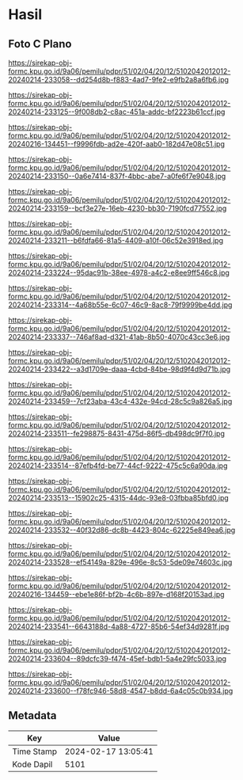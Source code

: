 # Hasil

## Foto C Plano

https://sirekap-obj-formc.kpu.go.id/9a06/pemilu/pdpr/51/02/04/20/12/5102042012012-20240214-233058--dd254d8b-f883-4ad7-9fe2-e9fb2a8a6fb6.jpg

https://sirekap-obj-formc.kpu.go.id/9a06/pemilu/pdpr/51/02/04/20/12/5102042012012-20240214-233125--9f008db2-c8ac-451a-addc-bf2223b61ccf.jpg

https://sirekap-obj-formc.kpu.go.id/9a06/pemilu/pdpr/51/02/04/20/12/5102042012012-20240216-134451--f9996fdb-ad2e-420f-aab0-182d47e08c51.jpg

https://sirekap-obj-formc.kpu.go.id/9a06/pemilu/pdpr/51/02/04/20/12/5102042012012-20240214-233150--0a6e7414-837f-4bbc-abe7-a0fe6f7e9048.jpg

https://sirekap-obj-formc.kpu.go.id/9a06/pemilu/pdpr/51/02/04/20/12/5102042012012-20240214-233159--bcf3e27e-16eb-4230-bb30-7190fcd77552.jpg

https://sirekap-obj-formc.kpu.go.id/9a06/pemilu/pdpr/51/02/04/20/12/5102042012012-20240214-233211--b6fdfa66-81a5-4409-a10f-06c52e3918ed.jpg

https://sirekap-obj-formc.kpu.go.id/9a06/pemilu/pdpr/51/02/04/20/12/5102042012012-20240214-233224--95dac91b-38ee-4978-a4c2-e8ee9ff546c8.jpg

https://sirekap-obj-formc.kpu.go.id/9a06/pemilu/pdpr/51/02/04/20/12/5102042012012-20240214-233314--4a68b55e-6c07-46c9-8ac8-79f9999be4dd.jpg

https://sirekap-obj-formc.kpu.go.id/9a06/pemilu/pdpr/51/02/04/20/12/5102042012012-20240214-233337--746af8ad-d321-41ab-8b50-4070c43cc3e6.jpg

https://sirekap-obj-formc.kpu.go.id/9a06/pemilu/pdpr/51/02/04/20/12/5102042012012-20240214-233422--a3d1709e-daaa-4cbd-84be-98d9f4d9d71b.jpg

https://sirekap-obj-formc.kpu.go.id/9a06/pemilu/pdpr/51/02/04/20/12/5102042012012-20240214-233459--7cf23aba-43c4-432e-94cd-28c5c9a826a5.jpg

https://sirekap-obj-formc.kpu.go.id/9a06/pemilu/pdpr/51/02/04/20/12/5102042012012-20240214-233511--fe298875-8431-475d-86f5-db498dc9f7f0.jpg

https://sirekap-obj-formc.kpu.go.id/9a06/pemilu/pdpr/51/02/04/20/12/5102042012012-20240214-233514--87efb4fd-be77-44cf-9222-475c5c6a90da.jpg

https://sirekap-obj-formc.kpu.go.id/9a06/pemilu/pdpr/51/02/04/20/12/5102042012012-20240214-233513--15902c25-4315-44dc-93e8-03fbba85bfd0.jpg

https://sirekap-obj-formc.kpu.go.id/9a06/pemilu/pdpr/51/02/04/20/12/5102042012012-20240214-233532--40f32d86-dc8b-4423-804c-62225e849ea6.jpg

https://sirekap-obj-formc.kpu.go.id/9a06/pemilu/pdpr/51/02/04/20/12/5102042012012-20240214-233528--ef54149a-829e-496e-8c53-5de09e74603c.jpg

https://sirekap-obj-formc.kpu.go.id/9a06/pemilu/pdpr/51/02/04/20/12/5102042012012-20240216-134459--ebe1e86f-bf2b-4c6b-897e-d168f20153ad.jpg

https://sirekap-obj-formc.kpu.go.id/9a06/pemilu/pdpr/51/02/04/20/12/5102042012012-20240214-233541--6643188d-4a88-4727-85b6-54ef34d9281f.jpg

https://sirekap-obj-formc.kpu.go.id/9a06/pemilu/pdpr/51/02/04/20/12/5102042012012-20240214-233604--89dcfc39-f474-45ef-bdb1-5a4e29fc5033.jpg

https://sirekap-obj-formc.kpu.go.id/9a06/pemilu/pdpr/51/02/04/20/12/5102042012012-20240214-233600--f78fc946-58d8-4547-b8dd-6a4c05c0b934.jpg


## Metadata

| Key        | Value               |
| ---------- | ------------------- |
| Time Stamp | 2024-02-17 13:05:41 |
| Kode Dapil | 5101                |



